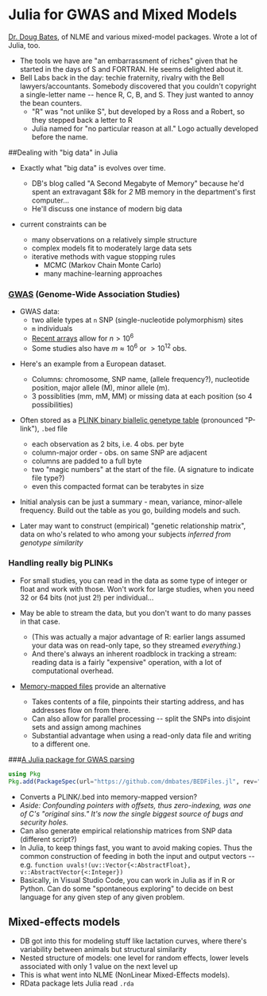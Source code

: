 # Julia for GWAS and Mixed Models

[Dr. Doug Bates](https://github.com/dmbates), of NLME and various mixed-model packages. Wrote a lot of Julia, too.

* The tools we have are "an embarrassment of riches" given that he started in the days of S and FORTRAN. He seems delighted about it.
* Bell Labs back in the day: techie fraternity, rivalry with the Bell lawyers/accountants. Somebody discovered that you couldn't copyright a single-letter name -- hence R, C, B, and S. They just wanted to annoy the bean counters.
  * "R" was "not unlike S", but developed by a Ross and a Robert, so they stepped back a letter to R
  * Julia named for "no particular reason at all." Logo actually developed before the name.

##Dealing with "big data" in Julia

- Exactly what "big data" is evolves over time.

    - DB's blog called "A Second Megabyte of Memory" because he'd spent an extravagant $8k for *2* MB memory in the department's first computer...
    - He'll discuss one instance of modern big data

- current constraints can be
    - many observations on a relatively simple structure
    - complex models fit to moderately large data sets
    - iterative methods with vague stopping rules
        - MCMC (Markov Chain Monte Carlo)
        - many machine-learning approaches
### [GWAS](https://en.wikipedia.org/wiki/Genome-wide_association_study) (Genome-Wide Association Studies)

* GWAS data:
	- two allele types at `n` SNP (single-nucleotide polymorphism) sites
    - `m` individuals
    - [Recent arrays](https://en.wikipedia.org/wiki/SNP_genotyping) allow for $n > 10^6$
    - Some studies also have $m\approx 10^6$ or $> 10^{12}$ obs.

- Here's an example from a European dataset.

    - Columns: chromosome, SNP name, (allele frequency?), nucleotide position, major allele (M), minor allele (m).
    - 3 possiblities (mm, mM, MM) or missing data at each position (so 4 possibilities)

- Often stored as a [PLINK binary biallelic genetype table](https://www.cog-genomics.org/plink2/formats#bed) (pronounced "P-link"), `.bed` file
    - each observation as 2 bits, i.e. 4 obs. per byte
    - column-major order - obs. on same SNP are adjacent
    - columns are padded to a full byte
    - two "magic numbers" at the start of the file. (A signature to indicate file type?)
    - even this compacted format can be terabytes in size


- Initial analysis can be just a summary - mean, variance, minor-allele frequency. Build out the table as you go, building models and such.


- Later may want to construct (empirical) "genetic relationship matrix", data on who's related to who among your subjects *inferred from genotype similarity*

### Handling really big PLINKs


- For small studies, you can read in the data as some type of integer or float and work with those. Won't work for large studies, when you need 32 or 64 bits (not just 2!) per individual...
- May be able to stream the data, but you don't want to do many passes in that case.

    - (This was actually a major advantage of R: earlier langs assumed your data was on read-only tape, so they streamed *everything.*)
    - And there's always an inherent roadblock in tracking a stream: reading data is a fairly "expensive" operation, with a lot of computational overhead.
- [Memory-mapped files](https://en.wikipedia.org/wiki/Memory-mapped_file) provide an alternative

    - Takes contents of a file, pinpoints their starting address, and has addresses flow on from there.
    - Can also allow for parallel processing -- split the SNPs into disjoint sets and assign among machines
    - Substantial advantage when using a read-only data file and writing to a different one.

###[A Julia package for GWAS parsing](https://github.com/dmbates/BEDFiles.jl)


```julia
using Pkg
Pkg.add(PackageSpec(url="https://github.com/dmbates/BEDFiles.jl", rev="staticslices"))
```
* Converts a PLINK/.bed into memory-mapped version?
* *Aside: Confounding pointers with offsets, thus zero-indexing, was one of C's "original sins." It's now the single biggest source of bugs and security holes.*
* Can also generate empirical relationship matrices from SNP data (different script?)
* In Julia, to keep things fast, you want to avoid making copies. Thus the common construction of feeding in both the input and output vectors -- e.g. `function uvals!(uv::Vector{<:AbstractFloat}, v::AbstractVector{<:Integer})`
* Basically, in Visual Studio Code, you can work in Julia as if in R or Python. Can do some "spontaneous exploring" to decide on best language for any given step of any given problem.

## Mixed-effects models

* DB got into this for modeling stuff like lactation curves, where there's variability between animals but structural similarity
* Nested structure of models: one level for random effects, lower levels associated with only 1 value on the next level up
* This is what went into NLME (NonLinear Mixed-Effects models).
* RData package lets Julia read `.rda`

